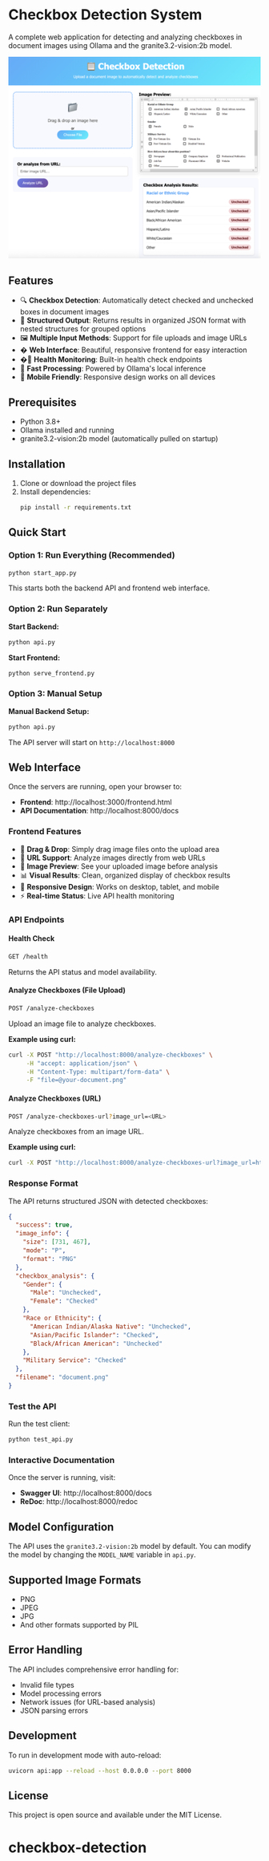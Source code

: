 # Checkbox Detection System

A complete web application for detecting and analyzing checkboxes in document images using Ollama and the granite3.2-vision:2b model.

![alt text](image.png)


## Features

- 🔍 **Checkbox Detection**: Automatically detect checked and unchecked boxes in document images
- 📝 **Structured Output**: Returns results in organized JSON format with nested structures for grouped options
- 🖼️ **Multiple Input Methods**: Support for file uploads and image URLs
- � **Web Interface**: Beautiful, responsive frontend for easy interaction
- �🏥 **Health Monitoring**: Built-in health check endpoints
- 🚀 **Fast Processing**: Powered by Ollama's local inference
- 📱 **Mobile Friendly**: Responsive design works on all devices

## Prerequisites

- Python 3.8+
- Ollama installed and running
- granite3.2-vision:2b model (automatically pulled on startup)

## Installation

1. Clone or download the project files
2. Install dependencies:
   ```bash
   pip install -r requirements.txt
   ```

## Quick Start

### Option 1: Run Everything (Recommended)
```bash
python start_app.py
```
This starts both the backend API and frontend web interface.

### Option 2: Run Separately

**Start Backend:**
```bash
python api.py
```

**Start Frontend:**
```bash
python serve_frontend.py
```

### Option 3: Manual Setup

**Manual Backend Setup:**
```bash
python api.py
```

The API server will start on `http://localhost:8000`

## Web Interface

Once the servers are running, open your browser to:
- **Frontend**: http://localhost:3000/frontend.html
- **API Documentation**: http://localhost:8000/docs

### Frontend Features

- 📁 **Drag & Drop**: Simply drag image files onto the upload area
- 🔗 **URL Support**: Analyze images directly from web URLs
- 👀 **Image Preview**: See your uploaded image before analysis
- 📊 **Visual Results**: Clean, organized display of checkbox results
- 📱 **Responsive Design**: Works on desktop, tablet, and mobile
- ⚡ **Real-time Status**: Live API health monitoring

### API Endpoints

#### Health Check
```bash
GET /health
```

Returns the API status and model availability.

#### Analyze Checkboxes (File Upload)
```bash
POST /analyze-checkboxes
```

Upload an image file to analyze checkboxes.

**Example using curl:**
```bash
curl -X POST "http://localhost:8000/analyze-checkboxes" \
     -H "accept: application/json" \
     -H "Content-Type: multipart/form-data" \
     -F "file=@your-document.png"
```

#### Analyze Checkboxes (URL)
```bash
POST /analyze-checkboxes-url?image_url=<URL>
```

Analyze checkboxes from an image URL.

**Example using curl:**
```bash
curl -X POST "http://localhost:8000/analyze-checkboxes-url?image_url=https://example.com/form.png"
```

### Response Format

The API returns structured JSON with detected checkboxes:

```json
{
  "success": true,
  "image_info": {
    "size": [731, 467],
    "mode": "P",
    "format": "PNG"
  },
  "checkbox_analysis": {
    "Gender": {
      "Male": "Unchecked",
      "Female": "Checked"
    },
    "Race or Ethnicity": {
      "American Indian/Alaska Native": "Unchecked",
      "Asian/Pacific Islander": "Checked",
      "Black/African American": "Unchecked"
    },
    "Military Service": "Checked"
  },
  "filename": "document.png"
}
```

### Test the API

Run the test client:

```bash
python test_api.py
```

### Interactive Documentation

Once the server is running, visit:
- **Swagger UI**: http://localhost:8000/docs
- **ReDoc**: http://localhost:8000/redoc

## Model Configuration

The API uses the `granite3.2-vision:2b` model by default. You can modify the model by changing the `MODEL_NAME` variable in `api.py`.

## Supported Image Formats

- PNG
- JPEG
- JPG
- And other formats supported by PIL

## Error Handling

The API includes comprehensive error handling for:
- Invalid file types
- Model processing errors
- Network issues (for URL-based analysis)
- JSON parsing errors

## Development

To run in development mode with auto-reload:

```bash
uvicorn api:app --reload --host 0.0.0.0 --port 8000
```

## License

This project is open source and available under the MIT License.
# checkbox-detection
